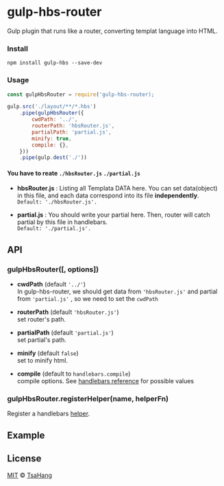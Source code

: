 # gulp-hbs-router
Gulp plugin that runs like a router, converting templat language into HTML.

### Install
```htmlembedded=
npm install gulp-hbs --save-dev
```

### Usage
```javascript
const gulpHbsRouter = require('gulp-hbs-router);

gulp.src('./layout/**/*.hbs')
    .pipe(gulpHbsRouter({
	    cwdPath: '../',
	    routerPath: 'hbsRouter.js',
	    partialPath: 'partial.js',
	    minify: true,
	    compile: {},
    }))
    .pipe(gulp.dest('./'))
```

#### You have to reate `./hbsRouter.js` `./partial.js`
- **hbsRouter.js** : Listing all Templata DATA here.
You can set data(object) in this file, and each data correspond into its file **independently**.
<br>`Default: './hbsRouter.js'.`

- **partial.js** : You should write your partial  here. Then, router will catch partial by this file in handlebars.
<br>`Default: './partial.js'.`

## API
### gulpHbsRouter([, options])
- **cwdPath** (default `'../'`)
<br>In gulp-hbs-router, we should get data from `'hbsRouter.js'` and partial from `'partial.js'` , so we need to set the `cwdPath`

- **routerPath** (default `'hbsRouter.js'`)
<br>set router's path.

- **partialPath** (default `'partial.js'`)
<br>set partial's path.

- **minify** (default `false`)
<br>set to minify html.

- **compile** (default to `handlebars.compile`)
<br>compile options. See [handlebars reference](http://handlebarsjs.com/reference.html#base-compile) for possible values

### gulpHbsRouter.registerHelper(name, helperFn)
Register a handlebars [helper](http://handlebarsjs.com/#helpers).

## Example


## License

[MIT](https://opensource.org/licenses/MIT) © [TsaHang](https://github.com/TseHang)





